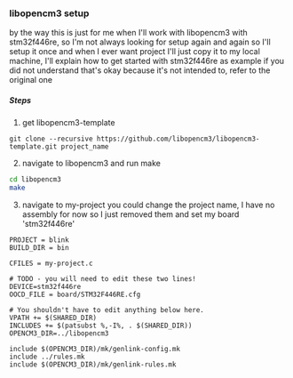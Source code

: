 ### libopencm3 setup

by the way this is just for me when I'll work with libopencm3 with stm32f446re, so I'm not always
looking for setup again and again so I'll setup it once and when I ever want project I'll just copy it
to my local machine, I'll explain how to get started with stm32f446re as example if you did not understand
that's okay because it's not intended to, refer to the original one

##### Steps
1. get libopencm3-template
```
git clone --recursive https://github.com/libopencm3/libopencm3-template.git project_name
```

2. navigate to libopencm3 and run make
```sh
cd libopencm3
make
```

3. navigate to my-project
you could change the project name, I have no assembly for now so I just removed them and set my
board 'stm32f446re'
```
PROJECT = blink
BUILD_DIR = bin

CFILES = my-project.c

# TODO - you will need to edit these two lines!
DEVICE=stm32f446re
OOCD_FILE = board/STM32F446RE.cfg

# You shouldn't have to edit anything below here.
VPATH += $(SHARED_DIR)
INCLUDES += $(patsubst %,-I%, . $(SHARED_DIR))
OPENCM3_DIR=../libopencm3

include $(OPENCM3_DIR)/mk/genlink-config.mk
include ../rules.mk
include $(OPENCM3_DIR)/mk/genlink-rules.mk
```
